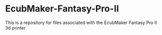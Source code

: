 # EcubMaker-Fantasy-Pro-II
This is a repository for files associated with the EcubMaker Fantasy Pro II 3d printer
